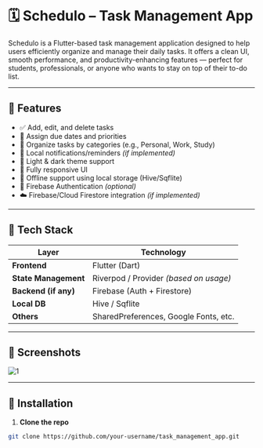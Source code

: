 # 🗓️ Schedulo – Task Management App

Schedulo is a Flutter-based task management application designed to help users efficiently organize and manage their daily tasks. It offers a clean UI, smooth performance, and productivity-enhancing features — perfect for students, professionals, or anyone who wants to stay on top of their to-do list.

---

## 🚀 Features

- ✅ Add, edit, and delete tasks
- 📅 Assign due dates and priorities
- 📂 Organize tasks by categories (e.g., Personal, Work, Study)
- 🔔 Local notifications/reminders *(if implemented)*
- 🌙 Light & dark theme support
- 📱 Fully responsive UI
- 💾 Offline support using local storage (Hive/Sqflite)
- 🔐 Firebase Authentication *(optional)*
- ☁️ Firebase/Cloud Firestore integration *(if implemented)*

---

## 🧠 Tech Stack

| Layer            | Technology         |
|------------------|--------------------|
| **Frontend**      | Flutter (Dart)     |
| **State Management** | Riverpod / Provider *(based on usage)* |
| **Backend (if any)** | Firebase (Auth + Firestore) |
| **Local DB**       | Hive / Sqflite     |
| **Others**         | SharedPreferences, Google Fonts, etc. |

---

## 📸 Screenshots

![1](https://github.com/user-attachments/assets/1238c538-cf11-4310-be94-19ae84a53498)


---

## 🔧 Installation

1. **Clone the repo**
```bash
git clone https://github.com/your-username/task_management_app.git
